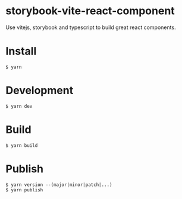 # storybook-vite-react-component

Use vitejs, storybook and typescript to build great react components.

# Install

```
$ yarn
```

# Development

```
$ yarn dev
```

# Build

```
$ yarn build
```

# Publish

```
$ yarn version --(major|minor|patch|...)
$ yarn publish
```
